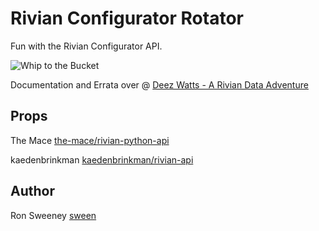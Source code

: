 # Rivian Configurator Rotator
Fun with the Rivian Configurator API.

<img src="https://github.com/sween/rivian-configurator-rotater/raw/main/assets/rivian_rotator.gif" alt="Whip to the Bucket">

Documentation and Errata over @ [Deez Watts - A Rivian Data Adventure](https://www.deezwatts.com)

## Props
The Mace [the-mace/rivian-python-api](https://github.com/the-mace/rivian-python-api)  

kaedenbrinkman [kaedenbrinkman/rivian-api](https://github.com/kaedenbrinkman/rivian-api)  


## Author
Ron Sweeney [sween](https://www.github.com/sween)

